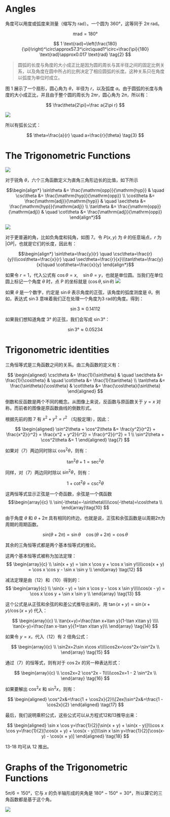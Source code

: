 # Angles
角度可以用度或弧度来测量（缩写为 rad）。一个圆为 360°，这等同于 $2\pi$ rad。

$$
\pi \text{rad}=180° \tag{1}
$$

$$
1 \text{rad}=\left(\frac{180}{\pi}\right)^\circ\approx57.3^\circ\quad1^\circ=\frac{\pi}{180} \text{rad}\approx0.017 \text{rad} \tag{2}
$$

> 圆弧的长度与角度的大小成正比是因为圆的周长与其半径之间的固定比例关系，以及角度在圆中所占的比例决定了相应圆弧的长度。这种关系只在角度以弧度为单位时成立。


图 1 展示了一个扇形，圆心角为 $\theta$，半径为 $r$，以及弧度 $a$。由于圆弧的长度与角度的大小成正比，并且由于整个圆的周长为 $2\pi r$，圆心角为 $2\pi$，所以有：

$$
\frac\theta{2\pi}=\frac a{2\pi r}
$$

![](images/Pasted%20image%2020241104123708.png)

所以有弧长公式：

$$
\theta=\frac{a}{r} \quad a=\frac{r}{\theta} \tag{3}
$$


# The Trigonometric Functions
![](images/Pasted%20image%2020241104124926.png)

对于锐角 $\theta$，六个三角函数定义为直角三角形边长的比值，如下所示

$$\begin{align*}
\sin\theta &= \frac{\mathrm{opp}}{\mathrm{hyp}} & \quad \csc\theta &= \frac{\mathrm{hyp}}{\mathrm{opp}} \\
\cos\theta &= \frac{\mathrm{adj}}{\mathrm{hyp}} & \quad \sec\theta &= \frac{\mathrm{hyp}}{\mathrm{adj}} \\
\tan\theta &= \frac{\mathrm{opp}}{\mathrm{adj}} & \quad \cot\theta &= \frac{\mathrm{adj}}{\mathrm{opp}}
\end{align*}$$

![](images/Pasted%20image%2020241104125414.png)

对于更普遍的角，比如负角度和钝角，如图 7。令 $P(x,y)$ 为 $\theta$ 的任意端点，$r$ 为 $|OP|$，也就是它们的长度，因此有：

$$\begin{align*}
\sin\theta=\frac{y}{r} \quad \csc\theta=\frac{r}{y}\\\cos\theta=\frac{x}{r} \quad  \sec\theta=\frac{r}{x}\\\tan\theta=\frac{y}{x}\quad  \cot\theta=\frac{x}{y}
\end{align*}$$

如果令 $r=1$，代入公式有 $\cos \theta=x,\quad\sin \theta=y$，也就是单位圆。当我们在单位圆上标记一个角度 $\theta$ 时，点 P 的坐标就是 $(\cos \theta,\sin \theta)$
![](images/Pasted%20image%2020241104130235.png)

如果 $\theta$ 是一个数字，约定是 $\sin\theta$ 表示角度的正弦，该角度的弧度测度是 $\theta$。例如，表达式 $\sin 3$ 意味着我们正在处理一个角度为3 rad的角度。得到：

$$
\sin3\approx0.14112
$$

如果我们想知道角度 $3°$ 的正弦，我们会写成 $\sin 3°$：

$$
\sin3°\approx0.05234
$$

# Trigonometric identities
三角恒等式是三角函数之间的关系。由三角函数的定义有：

$$
\begin{aligned}
\csc\theta &= \frac{1}{\sin\theta} & \quad \sec\theta &= \frac{1}{\cos\theta} & \quad \cot\theta &= \frac{1}{\tan\theta} \\
\tan\theta &= \frac{\sin\theta}{\cos\theta} & \cot\theta &= \frac{\cos\theta}{\sin\theta}
\end{aligned}
$$

倒数和反函数是两个不同的概念。从图像上来说，反函数与原函数关于 $y=x$ 对称。而前者的图像是原函数曲线的倒数形式。

根据先前的图 7 有 $x^{2}+y^{2}=r^{2}$ （勾股定理），因此：

$$
\begin{aligned} 
\sin^2\theta + \cos^2\theta &= \frac{y^2}{r^2} + \frac{x^2}{r^2} = \frac{x^2 + y^2}{r^2} = \frac{r^2}{r^2} = 1 \\ \sin^2\theta + \cos^2\theta &= 1 
\end{aligned} \tag{7}
$$

如果对（7）两边同时除以 $\cos^2\theta$，则有：

$$
\tan^2\theta+1=\sec^2\theta \tag{8}
$$

同样，对（7）两边同时除以 $\sin^2\theta$，则有：

$$
1+\cot^2\theta=\csc^2\theta \tag{9}
$$

这两恒等式显示正弦是一个奇函数，余弦是一个偶函数
$$\begin{array}{c} \\
\sin(-\theta)=-\sin\theta\\\\\cos(-\theta)=\cos\theta \\
\end{array}\tag{10}
$$ 

由于角度 $\theta$ 和 $\theta + 2π$ 具有相同的终边，也就是说，正弦和余弦函数是以周期2π为周期的周期函数。

$$
sin(\theta + 2\pi)=\sin\theta\quad\cos(\theta + 2\pi)=\cos\theta \tag{11}
$$

其余的三角恒等式都是两个基本恒等式的推论。


这两个基本恒等式被称为加法定理：
$$
\begin{array}{c} \\
\sin(x + y) = \sin x \cos y + \cos x \sin y\\\\\cos(x + y) = \cos x \cos y - \sin x \sin y \\
\end{array} \tag{12}
$$

减法定理是由（12）和（10）得到的：
$$
\begin{array}{c} \\
\sin(x - y) = \sin x \cos y - \cos x \sin y\\\\\cos(x - y) = \cos x \cos y + \sin x \sin y \\
\end{array} \tag{13}
$$

这个公式是从正弦和余弦的和差公式推导出来的，用 $\tan(x+y)={\sin(x+y)} / {\cos(x+y)}$ 代入：

$$
\begin{array}{c} \\
\tan(x+y)=\frac{\tan x+\tan y}{1-\tan x\tan y} \\\\
\tan(x-y)=\frac{\tan x-\tan y}{1+\tan x\tan y}\\
\end{array} \tag{14}
$$

如果令 $y=x$，代入（12）有 2 倍角公式：

$$
\begin{array}{c} \\
\sin2x=2\sin x\cos x\\\\\cos2x=\cos^2x-\sin^2x \\
\end{array} \tag{15}
$$

通过（7）的恒等式，则有对于 $\cos 2x$ 的另一种表达形式：

$$
\begin{array}{c} \\
\cos2x=2 \cos^2x - 1\\\\\cos2x=1 - 2 \sin^2x \\
\end{array} \tag{16}
$$

如果要解出 $\cos^2x$ 和 $\sin^2x$，则有：

$$
\begin{aligned}
\cos^2x&=\frac{1 + \cos2x}{2}\\[2ex]\sin^2x&=\frac{1 - \cos2x}{2}
\end{aligned} \tag{17}
$$

最后，我们说明乘积公式，这些公式可以从方程式12和13推导出来：

$$
\begin{aligned}
\sin x \cos y=\frac{1}{2}[\sin(x + y) + \sin(x - y)]\\\cos x \cos y=\frac{1}{2}[\cos(x + y) + \cos(x - y)]\\\sin x \sin y=\frac{1}{2}[\cos(x-y) - \cos(x + y)]
\end{aligned} \tag{18}
$$

13-18 均可从 12 推出。


# Graphs of the Trigonometric Functions



$5\pi/6=150°$，它与 $x$ 的负半轴形成的夹角是 $180°-150°=30°$，所以算它的三角函数都是基于这个角。

![](images/Pasted%20image%2020241104150729.png)